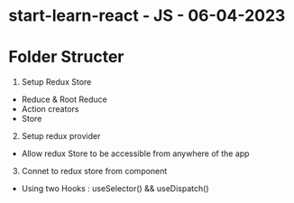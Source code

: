 # start-learn-react - JS - 06-04-2023

# Folder Structer

1. Setup Redux Store

- Reduce & Root Reduce
- Action creators
- Store

2. Setup redux provider

- Allow redux Store to be accessible from anywhere of the app

3. Connet to redux store from component

- Using two Hooks : useSelector() && useDispatch()
